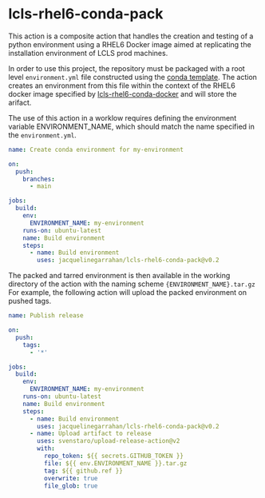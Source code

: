 # lcls-rhel6-conda-pack

This action is a composite action that handles the creation and testing of a python environment using a RHEL6 Docker image aimed at replicating the installation environment of LCLS prod machines. 

In order to use this project, the repository must be packaged with a root level `environment.yml` file constructed using the [conda template](https://conda.io/projects/conda/en/latest/user-guide/tasks/manage-environments.html#create-env-file-manually). The action creates an environment from this file within the context of the RHEL6 docker image specified by [lcls-rhel6-conda-docker](https://github.com/slaclab/lcls-rhel6-conda-docker) and will store the arifact.

The use of this action in a worklow requires defining the environment variable ENVIRONMENT_NAME, which should match the name specified in the `environment.yml`.

```yaml
name: Create conda environment for my-environment

on:
  push:
    branches:
      - main

jobs:
  build:
    env:
      ENVIRONMENT_NAME: my-environment
    runs-on: ubuntu-latest
    name: Build environment
    steps:
      - name: Build environment
        uses: jacquelinegarrahan/lcls-rhel6-conda-pack@v0.2
```

The packed and tarred environment is then available in the working directory of the action with the naming scheme `{ENVIRONMENT_NAME}.tar.gz` For example, the following action will upload the packed environment on pushed tags. 

```yaml
name: Publish release

on:  
  push:
    tags:
      - '*'

jobs:
  build:
    env:
      ENVIRONMENT_NAME: my-environment
    runs-on: ubuntu-latest
    name: Build environment
    steps:
      - name: Build environment
        uses: jacquelinegarrahan/lcls-rhel6-conda-pack@v0.2
      - name: Upload artifact to release
        uses: svenstaro/upload-release-action@v2
        with:
          repo_token: ${{ secrets.GITHUB_TOKEN }}
          file: ${{ env.ENVIRONMENT_NAME }}.tar.gz
          tag: ${{ github.ref }}
          overwrite: true
          file_glob: true
```